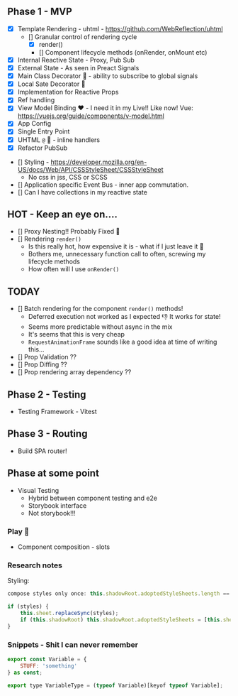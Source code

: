 ## Phase 1 - MVP

-   [x] Template Rendering - uhtml - https://github.com/WebReflection/uhtml
    -   [] Granular control of rendering cycle
        -   [x] render()
        -   [] Component lifecycle methods (onRender, onMount etc)
-   [x] Internal Reactive State - Proxy, Pub Sub
-   [x] External State - As seen in Preact Signals
-   [x] Main Class Decorator 🎨 - ability to subscribe to global signals
-   [x] Local Sate Decorator 🎨
-   [x] Implementation for Reactive Props
-   [x] Ref handling
-   [x] View Model Binding ❤️ - I need it in my Live!! Like now! Vue: https://vuejs.org/guide/components/v-model.html
-   [x] App Config
-   [x] Single Entry Point
-   [x] UHTML `@` 👀 - inline handlers
-   [x] Refactor PubSub
-   [] Styling - https://developer.mozilla.org/en-US/docs/Web/API/CSSStyleSheet/CSSStyleSheet
    -   No css in jss, CSS or SCSS
-   [] Application specific Event Bus - inner app commutation.
-   [] Can I have collections in my reactive state

## HOT - Keep an eye on....

-   [] Proxy Nesting!! Probably Fixed 👀
-   [] Rendering `render()`
    -   Is this really hot, how expensive it is - what if I just leave it 🤔
    -   Bothers me, unnecessary function call to often, screwing my lifecycle methods
    -   How often will I use `onRender()`

## TODAY

-   [] Batch rendering for the component `render()` methods!
    -   Deferred execution not worked as I expected 👎 It works for state!
    -   Seems more predictable without async in the mix
    -   It's seems that this is very cheap
    -   `RequestAnimationFrame` sounds like a good idea at time of writing this...
-   [] Prop Validation ??
-   [] Prop Diffing ??
-   [] Prop rendering array dependency ??

## Phase 2 - Testing

-   Testing Framework - Vitest

## Phase 3 - Routing

-   Build SPA router!

## Phase at some point

-   Visual Testing
    -   Hybrid between component testing and e2e
    -   Storybook interface
    -   Not storybook!!!

### Play 🎉

-   Component composition - slots

### Research notes

Styling:

```js
compose styles only once: this.shadowRoot.adoptedStyleSheets.length == 0
```

```js
if (styles) {
    this.sheet.replaceSync(styles);
    if (this.shadowRoot) this.shadowRoot.adoptedStyleSheets = [this.sheet];
}
```

### Snippets - Shit I can never remember

```js
export const Variable = {
    STUFF: 'something'
} as const;

export type VariableType = (typeof Variable)[keyof typeof Variable];
```
